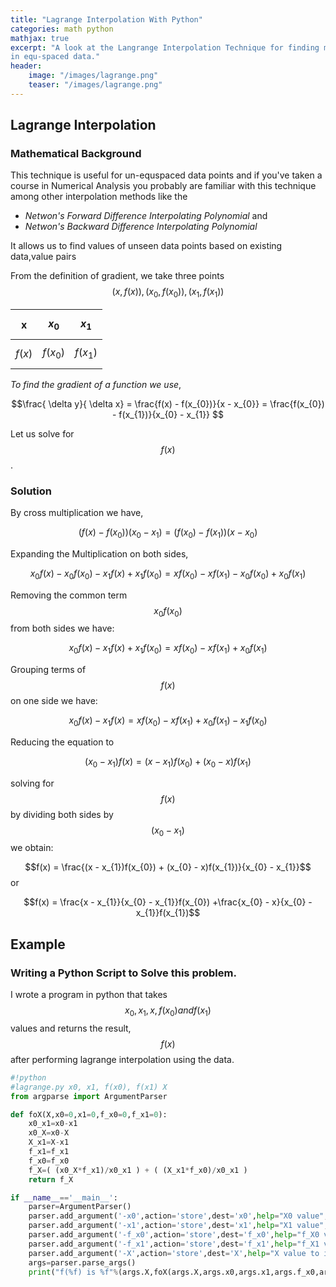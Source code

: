 ```yaml
---
title: "Lagrange Interpolation With Python"
categories: math python
mathjax: true
excerpt: "A look at the Langrange Interpolation Technique for finding missing values
in equ-spaced data."
header:
    image: "/images/lagrange.png"
    teaser: "/images/lagrange.png"
---
```


## Lagrange Interpolation
### Mathematical Background
This technique is useful for un-equspaced data points and if you've taken a
course in Numerical Analysis you probably are familiar with this technique among
other interpolation methods like the
- *Netwon's Forward Difference Interpolating Polynomial*  and
- *Netwon's Backward Difference Interpolating Polynomial*

It allows us to find values of unseen data points based on existing data,value pairs

From the definition of gradient, we take three points $$(x,f(x)), (x_{0},f(x_{0})) ,  (x_{1},f(x_{1}))$$


| x        | $$x_{0}$$    | $$x_{1}$$    |
|:--------:|:------------:|:------------:|
| $$f(x)$$ | $$f(x_{0})$$ | $$f(x_{1})$$ |


*To find the gradient of a function we use*,

$$\frac{ \delta y}{ \delta x} = \frac{f(x) - f(x_{0})}{x - x_{0}} = \frac{f(x_{0}) - f(x_{1})}{x_{0} - x_{1}} $$

Let us solve for $$f(x)$$.

### Solution
By cross multiplication we have,

$$ (f(x) - f(x_{0}))(x_{0} - x_{1}) = (f(x_{0}) - f(x_{1}))(x - x_{0})$$

Expanding the Multiplication on both sides,

$$x_{0}f(x) - x_{0}f(x_{0}) - x_{1}f(x) + x_{1}f(x_{0})  = xf(x_{0}) - xf(x_{1}) - x_{0}f(x_{0}) + x_{0}f(x_{1})$$

Removing the common term $$x_{0}f(x_{0})$$ from both sides we have:

$$x_{0}f(x) - x_{1}f(x) + x_{1}f(x_{0})  = xf(x_{0}) - xf(x_{1}) + x_{0}f(x_{1})$$

Grouping terms of $$f(x)$$ on one side we have:

$$x_{0}f(x) - x_{1}f(x)  = xf(x_{0}) - xf(x_{1}) + x_{0}f(x_{1}) - x_{1}f(x_{0})$$

Reducing the equation to

$$(x_{0} - x_{1})f(x) =  (x - x_{1})f(x_{0}) + (x_{0} - x)f(x_{1})$$

solving for $$f(x)$$ by dividing both sides by $$(x_{0} - x_{1})$$ we obtain:

$$f(x) =  \frac{(x - x_{1})f(x_{0}) + (x_{0} - x)f(x_{1})}{x_{0} - x_{1}}$$ or

$$f(x) =  \frac{x - x_{1}}{x_{0} - x_{1}}f(x_{0}) +\frac{x_{0} - x}{x_{0} - x_{1}}f(x_{1})$$

## Example

### Writing a Python Script to Solve this problem.

I wrote a program in python that takes $$x_{0},x_{1},x,f(x_{0}) and f(x_{1})$$ values and returns the result, $$f(x)$$
after performing lagrange interpolation using the data.

```python
#!python
#lagrange.py x0, x1, f(x0), f(x1) X
from argparse import ArgumentParser

def foX(X,x0=0,x1=0,f_x0=0,f_x1=0):
    x0_x1=x0-x1
    x0_X=x0-X
    X_x1=X-x1
    f_x1=f_x1
    f_x0=f_x0
    f_X=( (x0_X*f_x1)/x0_x1 ) + ( (X_x1*f_x0)/x0_x1 )
    return f_X

if __name__=='__main__':
    parser=ArgumentParser()
    parser.add_argument('-x0',action='store',dest='x0',help="X0 value",type=float)
    parser.add_argument('-x1',action='store',dest='x1',help="X1 value",type=float)
    parser.add_argument('-f_x0',action='store',dest='f_x0',help="f_X0 value",type=float)
    parser.add_argument('-f_x1',action='store',dest='f_x1',help="f_X1 value",type=float)
    parser.add_argument('-X',action='store',dest='X',help="X value to interpolate",type=float)
    args=parser.parse_args()
    print("f(%f) is %f"%(args.X,foX(args.X,args.x0,args.x1,args.f_x0,args.f_x1)))
```
